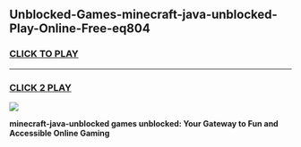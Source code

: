 
## Unblocked-Games-minecraft-java-unblocked-Play-Online-Free-eq804
<h3>
<a href="https://premium76.site?title=minecraft-java-unblocked&ref=26A">CLICK TO PLAY</a></h3>
<hr>

<h3>
<a href="https://premium76.site?title=minecraft-java-unblocked&ref=26A">CLICK 2 PLAY</a>
  
</h3>

<a href="https://premium76.site?title=minecraft-java-unblocked&ref=26A"><img src="https://clearcache.store/games.png"></a>


**minecraft-java-unblocked games unblocked: Your Gateway to Fun and Accessible Online Gaming**
